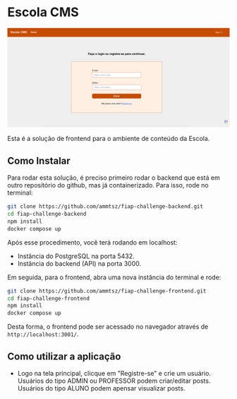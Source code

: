 # Escola CMS

![](/docs/images/desktop-login.png)

Esta é a solução de frontend para o ambiente de conteúdo da Escola. 

## Como Instalar

Para rodar esta solução, é preciso primeiro rodar o backend que está em outro repositório do github, mas já containerizado. Para isso, rode no terminal:

```sh
git clone https://github.com/ammtsz/fiap-challenge-backend.git
cd fiap-challenge-backend
npm install
docker compose up
```

Após esse procedimento, você terá rodando em localhost:
* Instância do PostgreSQL na porta 5432.
* Instância do backend (API) na porta 3000.

Em seguida, para o frontend, abra uma nova instância do terminal e rode:

```sh
git clone https://github.com/ammtsz/fiap-challenge-frontend.git
cd fiap-challenge-frontend
npm install
docker compose up
```

Desta forma, o frontend pode ser acessado no navegador através de `http://localhost:3001/`.

## Como utilizar a aplicação

* Logo na tela principal, clicque em "Registre-se" e crie um usuário. Usuários do tipo ADMIN ou PROFESSOR podem criar/editar posts. Usuários do tipo ALUNO podem apensar visualizar posts.
